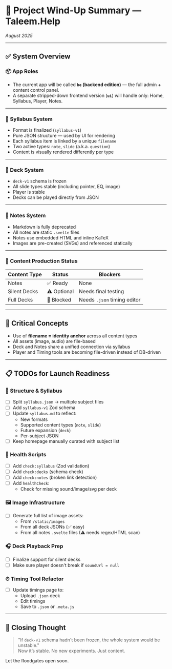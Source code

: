 # 🧠 Project Wind-Up Summary — Taleem.Help
_August 2025_

---

## ✅ System Overview

### 📦 App Roles

- The current app will be called **`be` (backend edition)** — the full admin + content control panel.
- A separate stripped-down frontend version (**`ui`**) will handle only: Home, Syllabus, Player, Notes.

---

### 📘 Syllabus System

- Format is finalized (`syllabus-v1`)
- Pure JSON structure — used by UI for rendering
- Each syllabus item is linked by a unique `filename`
- Two active types: `note`, `slide` (a.k.a. `question`)
- Content is visually rendered differently per type

---

### 🧾 Deck System

- `deck-v1` schema is frozen
- All slide types stable (including pointer, EQ, image)
- Player is stable
- Decks can be played directly from JSON

---

### 📄 Notes System

- Markdown is fully deprecated
- All notes are static `.svelte` files
- Notes use embedded HTML and inline KaTeX
- Images are pre-created (SVGs) and referenced statically

---

### 🧨 Content Production Status

| Content Type | Status        | Blockers                    |
|--------------|---------------|-----------------------------|
| Notes        | ✅ Ready       | None                        |
| Silent Decks | ⚠ Optional     | Needs final testing         |
| Full Decks   | 🔧 Blocked     | Needs `.json` timing editor |

---

## 🧩 Critical Concepts

- Use of **filename = identity anchor** across all content types
- All assets (image, audio) are file-based
- Deck and Notes share a unified connection via syllabus
- Player and Timing tools are becoming file-driven instead of DB-driven

---

## 📋 TODOs for Launch Readiness

### 📁 Structure & Syllabus
- [ ] Split `syllabus.json` → multiple subject files
- [ ] Add `syllabus-v1` Zod schema
- [ ] Update `syllabus.md` to reflect:
  - New formats
  - Supported content types (`note`, `slide`)
  - Future expansion (`deck`)
  - Per-subject JSON
- [ ] Keep homepage manually curated with subject list

### 🧪 Health Scripts
- [ ] Add `check:syllabus` (Zod validation)
- [ ] Add `check:decks` (schema check)
- [ ] Add `check:notes` (broken link detection)
- [ ] Add `healthCheck`:
  - Check for missing sound/image/svg per deck

### 🖼 Image Infrastructure
- [ ] Generate full list of image assets:
  - From `/static/images`
  - From all deck JSONs (✅ easy)
  - From all notes `.svelte` files (⚠ needs regex/HTML scan)

### 🎧 Deck Playback Prep
- [ ] Finalize support for silent decks
- [ ] Make sure player doesn't break if `soundUrl = null`

### ⏱ Timing Tool Refactor
- [ ] Update timings page to:
  - Upload `.json` deck
  - Edit timings
  - Save to `.json` or `.meta.js`

---

## 🏁 Closing Thought

> "If `deck-v1` schema hadn't been frozen, the whole system would be unstable."  
> Now it’s stable. No new experiments. Just content.

Let the floodgates open soon.
